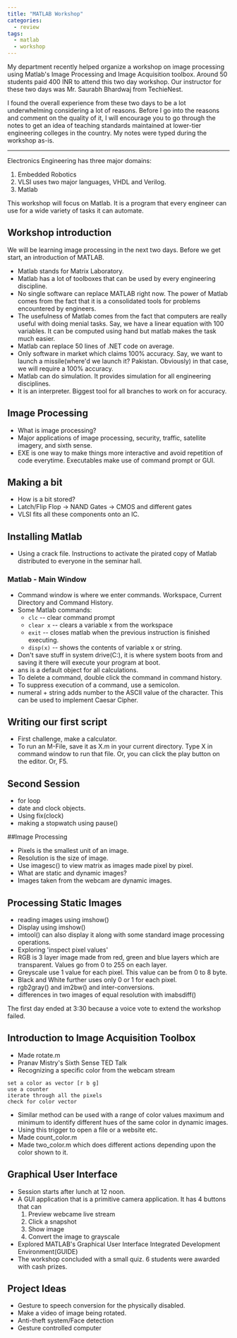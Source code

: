 ```yaml
---
title: "MATLAB Workshop"
categories:
  - review
tags:
  - matlab
  - workshop
---
```


My department recently helped organize a workshop on image processing using Matlab's Image Processing and Image Acquisition toolbox. Around 50 students paid 400 INR to attend this two day workshop. Our instructor for these two days was Mr. Saurabh Bhardwaj from TechieNest.

I found the overall experience from these two days to be a lot underwhelming considering a lot of reasons. Before I go into the reasons and comment on the quality of it, I will encourage you to go through the notes to get an idea of teaching standards maintained at lower-tier engineering colleges in the country. My notes were typed during the workshop as-is.

---

Electronics Engineering has three major domains:

1. Embedded Robotics
2. VLSI uses two major languages, VHDL and Verilog.
3. Matlab

This workshop will focus on Matlab. It is a program that every engineer can use for a wide variety of tasks it can automate.

## Workshop introduction
We will be learning image processing in the next two days. Before we get start, an introduction of MATLAB.

* Matlab stands for Matrix Laboratory.
* Matlab has a lot of toolboxes that can be used by every engineering discipline.
* No single software can replace MATLAB right now. The power of Matlab comes from the fact that it is a consolidated tools for problems encountered by engineers.
* The usefulness of Matlab comes from the fact that computers are really useful with doing menial tasks. Say, we have a linear equation with 100 variables. It can be computed using hand but matlab makes the task much easier.
* Matlab can replace 50 lines of .NET code on average.
* Only software in market which claims 100% accuracy. Say, we want to launch a missile(where'd we launch it? Pakistan. Obviously) in that case, we will require a 100% accuracy.
* Matlab can do simulation. It provides simulation for all engineering disciplines.
* It is an interpreter. Biggest tool for all branches to work on for accuracy.

## Image Processing
* What is image processing?
* Major applications of image processing, security, traffic, satellite imagery, and sixth sense.
* EXE is one way to make things more interactive and avoid repetition of code everytime. Executables make use of command prompt or GUI.

## Making a bit
* How is a bit stored?
* Latch/Flip Flop -> NAND Gates -> CMOS and different gates
* VLSI fits all these components onto an IC.

## Installing Matlab
* Using a crack file. Instructions to activate the pirated copy of Matlab distributed to everyone in the seminar hall.

### Matlab - Main Window
* Command window is where we enter commands. Workspace, Current Directory and Command History.
* Some Matlab commands:
  * `clc` -- clear command prompt
  * `clear x` -- clears a variable x from the workspace
  * `exit` -- closes matlab when the previous instruction is finished executing.
  * `disp(x)` -- shows the contents of variable x or string.
* Don't save stuff in system drive(C:), it is where system boots from and saving it there will execute your program at boot.
* ans is a default object for all calculations.
* To delete a command, double click the command in command history.
* To suppress execution of a command, use a semicolon.
* numeral + string adds number to the ASCII value of the character. This can be used to implement Caesar Cipher.

## Writing our first script
* First challenge, make a calculator.
* To run an M-File, save it as X.m in your current directory. Type X in command window to run that file. Or, you can click the play button on the editor. Or, F5.

## Second Session
* for loop
* date and clock objects.
* Using fix(clock)
* making a stopwatch using pause()

##Image Processing
* Pixels is the smallest unit of an image.
* Resolution is the size of image.
* Use imagesc() to view matrix as images made pixel by pixel.
* What are static and dynamic images?
* Images taken from the webcam are dynamic images.

## Processing Static Images
* reading images using imshow()
* Display using imshow()
* imtool() can also display it along with some standard image processing operations.
* Exploring 'inspect pixel values'
* RGB is 3 layer image made from red, green and blue layers which are transparent. Values go from 0 to 255 on each layer.
* Greyscale use 1 value for each pixel. This value can be from 0 to 8 byte.
* Black and White further uses only 0 or 1 for each pixel.
* rgb2gray() and im2bw() and inter-conversions.
* differences in two images of equal resolution with imabsdiff()

The first day ended at 3:30 because a voice vote to extend the workshop failed.

## Introduction to Image Acquisition Toolbox
* Made rotate.m
* Pranav Mistry's Sixth Sense TED Talk
* Recognizing a specific color from the webcam stream

~~~
set a color as vector [r b g]
use a counter
iterate through all the pixels
check for color vector
~~~

* Similar method can be used with a range of color values maximum and minimum to identify different hues of the same color in dynamic images.
* Using this trigger to open a file or a website etc.
* Made count_color.m
* Made two_color.m which does different actions depending upon the color shown to it.

## Graphical User Interface
* Session starts after lunch at 12 noon.
* A GUI application that is a primitive camera application. It has 4 buttons that can
	1. Preview webcame live stream
	2. Click a snapshot
	3. Show image
	4. Convert the image to grayscale
* Explored MATLAB's Graphical User Interface Integrated Development Environment(GUIDE)
* The workshop concluded with a small quiz. 6 students were awarded with cash prizes.

## Project Ideas
* Gesture to speech conversion for the physically disabled.
* Make a video of image being rotated.
* Anti-theft system/Face detection
* Gesture controlled computer